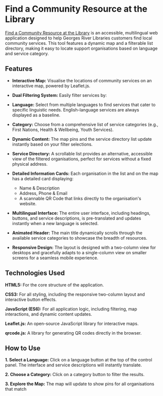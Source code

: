 # Find a Community Resource at the Library

[Find a Community Resource at the Library](https://cwrigh13.github.io/Find-a-Community-Resource-at-the-Library/ "Find a Community Resource at the Library") is an accessible, multilingual web application designed to help Georges River Libraries customers find local community services. This tool features a dynamic map and a filterable list directory, making it easy to locate support organisations based on language and service category.

## **Features**

* **Interactive Map:** Visualise the locations of community services on an interactive map, powered by Leaflet.js.

* **Dual Filtering System:** Easily filter services by:

* **Language:** Select from multiple languages to find services that cater to specific linguistic needs. English-language services are always displayed as a baseline.

* **Category:** Choose from a comprehensive list of service categories (e.g., First Nations, Health & Wellbeing, Youth Services).

* **Dynamic Content:** The map pins and the service directory list update instantly based on your filter selections.

* **Service Directory:** A scrollable list provides an alternative, accessible view of the filtered organisations, perfect for services without a fixed physical address.

* **Detailed Information Cards:** Each organisation in the list and on the map has a detailed card displaying:

   * Name & Description
   * Address, Phone & Email
   * A scannable QR Code that links directly to the organisation's website.

* **Multilingual Interface:** The entire user interface, including headings, buttons, and service descriptions, is pre-translated and updates instantly when a new language is selected.

* **Animated Header:** The main title dynamically scrolls through the available service categories to showcase the breadth of resources.

* **Responsive Design:** The layout is designed with a two-column view for desktops and gracefully adapts to a single-column view on smaller screens for a seamless mobile experience.

## **Technologies Used**

**HTML5:** For the core structure of the application.

**CSS3:** For all styling, including the responsive two-column layout and interactive button effects.

**JavaScript (ES6):** For all application logic, including filtering, map interactions, and dynamic content updates.

**Leaflet.js:** An open-source JavaScript library for interactive maps.

**qrcode.js:** A library for generating QR codes directly in the browser.

## **How to Use**

**1. Select a Language:** Click on a language button at the top of the control panel. The interface and service descriptions will instantly translate.

**2. Choose a Category:** Click on a category button to filter the results.

**3. Explore the Map:** The map will update to show pins for all organisations that match
